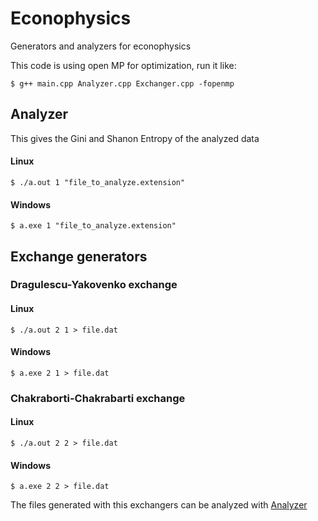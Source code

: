 # Econophysics
Generators and analyzers for econophysics

This code is using open MP for optimization, run it like:

`$ g++ main.cpp Analyzer.cpp Exchanger.cpp -fopenmp`

## Analyzer

This gives the Gini and Shanon Entropy of the analyzed data

#### Linux

`$ ./a.out 1 "file_to_analyze.extension"`

#### Windows

`$ a.exe 1 "file_to_analyze.extension"`

## Exchange generators

### Dragulescu-Yakovenko exchange

#### Linux

`$ ./a.out 2 1 > file.dat`

#### Windows

`$ a.exe 2 1 > file.dat`

### Chakraborti-Chakrabarti exchange

#### Linux

`$ ./a.out 2 2 > file.dat`

#### Windows

`$ a.exe 2 2 > file.dat`

The files generated with this exchangers can be analyzed with [Analyzer](#analyzer)
